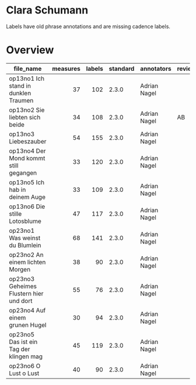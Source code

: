 # Clara Schumann

Labels have old phrase annotations and are missing cadence labels.

# Overview
|               file_name               |measures|labels|standard| annotators |reviewers|
|---------------------------------------|-------:|-----:|--------|------------|---------|
|op13no1 Ich stand in dunklen Traumen   |      37|   102|2.3.0   |Adrian Nagel|         |
|op13no2 Sie liebten sich beide         |      34|   108|2.3.0   |Adrian Nagel|AB       |
|op13no3 Liebeszauber                   |      54|   155|2.3.0   |Adrian Nagel|         |
|op13no4 Der Mond kommt still gegangen  |      33|   120|2.3.0   |Adrian Nagel|         |
|op13no5 Ich hab in deinem Auge         |      33|   109|2.3.0   |Adrian Nagel|         |
|op13no6 Die stille Lotosblume          |      47|   117|2.3.0   |Adrian Nagel|         |
|op23no1 Was weinst du Blumlein         |      68|   141|2.3.0   |Adrian Nagel|         |
|op23no2 An einem lichten Morgen        |      38|    90|2.3.0   |Adrian Nagel|         |
|op23no3 Geheimes Flustern hier und dort|      55|    76|2.3.0   |Adrian Nagel|         |
|op23no4 Auf einem grunen Hugel         |      30|    94|2.3.0   |Adrian Nagel|         |
|op23no5 Das ist ein Tag der klingen mag|      45|   119|2.3.0   |Adrian Nagel|         |
|op23no6 O Lust o Lust                  |      40|    90|2.3.0   |Adrian Nagel|         |
